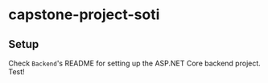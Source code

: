 # capstone-project-soti

## Setup

Check `Backend`'s README for setting up the ASP.NET Core backend project.
Test!
